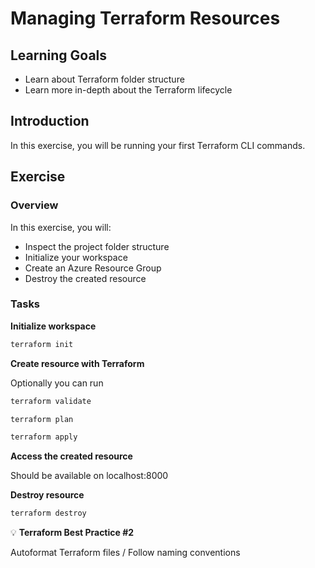 # Managing Terraform Resources

## Learning Goals

- Learn about Terraform folder structure
- Learn more in-depth about the Terraform lifecycle
  
## Introduction

In this exercise, you will be running your first Terraform CLI commands.

## Exercise

### Overview

In this exercise, you will: 

- Inspect the project folder structure
- Initialize your workspace
- Create an Azure Resource Group
- Destroy the created resource

### Tasks

**Initialize workspace**

```bash
terraform init
```

**Create resource with Terraform**

Optionally you can run 

```bash
terraform validate
```

```bash
terraform plan
```

```bash
terraform apply
```

**Access the created resource**

Should be available on localhost:8000

**Destroy resource**

```bash
terraform destroy
```

:bulb: **Terraform Best Practice #2**

Autoformat Terraform files / Follow naming conventions

